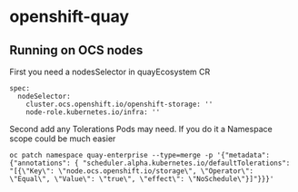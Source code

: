 # openshift-quay

## Running on OCS nodes

First you need a nodesSelector in quayEcosystem CR

    spec:
      nodeSelector:
        cluster.ocs.openshift.io/openshift-storage: ''
        node-role.kubernetes.io/infra: ''
        
        
Second add any Tolerations Pods may need. If you do it a Namespace scope could be much easier

    oc patch namespace quay-enterprise --type=merge -p '{"metadata": {"annotations": { "scheduler.alpha.kubernetes.io/defaultTolerations": "[{\"Key\": \"node.ocs.openshift.io/storage\", \"Operator\": \"Equal\", \"Value\": \"true\", \"effect\": \"NoSchedule\"}]"}}}'
    
    
